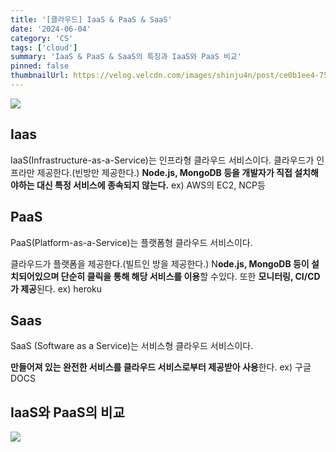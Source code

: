 ```yaml
---
title: '[클라우드] IaaS & PaaS & SaaS'
date: '2024-06-04'
category: 'CS'
tags: ['cloud']
summary: 'IaaS & PaaS & SaaS의 특징과 IaaS와 PaaS 비교'
pinned: false
thumbnailUrl: https://velog.velcdn.com/images/shinju4n/post/ce0b1ee4-756f-448f-aaf4-f7b83a66b201/image.png
---
```


![](https://velog.velcdn.com/images/shinju4n/post/ce0b1ee4-756f-448f-aaf4-f7b83a66b201/image.png)

## Iaas

IaaS(Infrastructure-as-a-Service)는 인프라형 클라우드 서비스이다.
클라우드가 인프라만 제공한다.(빈방만 제공한다.) **Node.js, MongoDB 등을 개발자가 직접 설치해야하는 대신 특정 서비스에 종속되지 않는다.**
ex) AWS의 EC2, NCP등

## PaaS

PaaS(Platform-as-a-Service)는 플랫폼형 클라우드 서비스이다.

클라우드가 플랫폼을 제공한다.(빌트인 방을 제공한다.) N**ode.js, MongoDB 등이 설치되어있으며 단순히 클릭을 통해 해당 서비스를 이용**할 수있다. 또한 **모니터링, CI/CD가 제공**된다.
ex) heroku

## Saas

SaaS (Software as a Service)는 서비스형 클라우드 서비스이다.

**만들어져 있는 완전한 서비스를 클라우드 서비스로부터 제공받아 사용**한다.
ex) 구글 DOCS

## IaaS와 PaaS의 비교

![](https://velog.velcdn.com/images/shinju4n/post/62e928e8-9363-42a7-82fc-d294cfc2ea7a/image.png)
